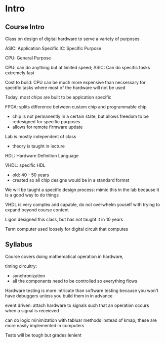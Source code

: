 # Intro

## Course Intro 

Class on design of digital hardware to serve a variety of purposes

ASIC: Application Specific IC: Specific Purpose

CPU: General Purpose

CPU: can do anything but at limited speed; ASIC: Can do specific tasks extremely fast

Cost to build: CPU can be much more expensive than necsessary for specific tasks where most of the hardware will not be used

Today, most chips are built to be applcation specific

FPGA: splits difference between custom chip and programmable chip
- chip is not permanently in a certain state, but allows freedom to be redesigned for specific purposes
- allows for remote firmware update 

Lab is mostly independent of class
- theory is taught in lecture

HDL: Hardware Definition Language

VHDL: specific HDL
- old: 40 - 50 years
- created so all chip designs would be in a standard format 

We will be taught a specific design process: mimic this in the lab because it is a good way to do things

VHDL is very complex and capable, do not overwhelm youself with trying to expand beyond course content 

Ligon designed this class, but has not taught it in 10 years

Term computer used loosely for digital circuit that computes

## Syllabus

Course covers doing mathematical operation in hardware, 

timing circuitry:
- synchronization
- all the components need to be controlled so everything flows 

Hardware testing is more intricate than software testing because you won't have debuggers unless you build them in in advance 

event driven: attach hardware to signals such that an operation occurs when a signal is receieved 

can do logic minimization with tabluar methods instead of kmap, these are more easily implemented in computers 

Tests will be tough but grades lenient 


